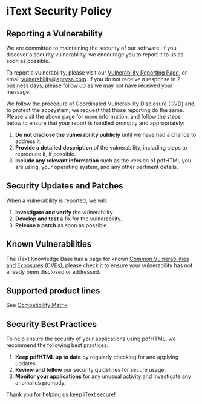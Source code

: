 # iText Security Policy

## Reporting a Vulnerability

We are committed to maintaining the security of our software. If you discover a security vulnerability, we encourage you to report it to us as soon as possible.

To report a vulnerability, please visit our [Vulnerability Reporting Page](https://itextpdf.com/report-vulnerability), or email [vulnerability@apryse.com](vulnerability@apryse.com). If you do not receive a response in 2 business days, please follow up as we may not have received your message.

We follow the procedure of Coordinated Vulnerability Disclosure (CVD) and, to protect the ecosystem, we request that those reporting do the same. Please visit the above page for more information, and follow the steps below to ensure that your report is handled promptly and appropriately:

1. **Do not disclose the vulnerability publicly** until we have had a chance to address it.
2. **Provide a detailed description** of the vulnerability, including steps to reproduce it, if possible.
3. **Include any relevant information** such as the version of pdfHTML you are using, your operating system, and any other pertinent details.

## Security Updates and Patches

 When a vulnerability is reported, we will:

1. **Investigate and verify** the vulnerability.
2. **Develop and test** a fix for the vulnerability.
3. **Release a patch** as soon as possible.

## Known Vulnerabilities

The iText Knowledge Base has a page for known [Common Vulnerabilities and Exposures](https://kb.itextpdf.com/itext/cves) (CVEs), please check it to ensure your vulnerability has not already been disclosed or addressed.

## Supported product lines

See [Compatibility Matrix](https://kb.itextpdf.com/itext/compatibility-matrix)


## Security Best Practices

To help ensure the security of your applications using pdfHTML, we recommend the following best practices:

1. **Keep pdfHTML up to date** by regularly checking for and applying updates.
2. **Review and follow** our security guidelines for secure usage.
3. **Monitor your applications** for any unusual activity and investigate any anomalies promptly.

Thank you for helping us keep iText secure!

